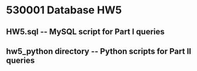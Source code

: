 # 530001 Database HW5

## HW5.sql -- MySQL script for Part I queries

## hw5_python directory -- Python scripts for Part II queries
